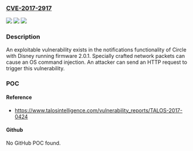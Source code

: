 ### [CVE-2017-2917](https://cve.mitre.org/cgi-bin/cvename.cgi?name=CVE-2017-2917)
![](https://img.shields.io/static/v1?label=Product&message=Circle&color=blue)
![](https://img.shields.io/static/v1?label=Version&message=n%2Fa&color=blue)
![](https://img.shields.io/static/v1?label=Vulnerability&message=command%20injection&color=brighgreen)

### Description

An exploitable vulnerability exists in the notifications functionality of Circle with Disney running firmware 2.0.1. Specially crafted network packets can cause an OS command injection. An attacker can send an HTTP request to trigger this vulnerability.

### POC

#### Reference
- https://www.talosintelligence.com/vulnerability_reports/TALOS-2017-0424

#### Github
No GitHub POC found.


